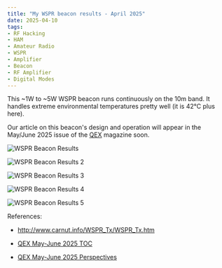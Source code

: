 ```yaml
---
title: "My WSPR beacon results - April 2025"
date: 2025-04-10
tags:
- RF Hacking
- HAM
- Amateur Radio
- WSPR
- Amplifier
- Beacon
- RF Amplifier
- Digital Modes
---
```


This ~1W to ~5W WSPR beacon runs continuously on the 10m band. It handles extreme environmental temperatures pretty well (it is 42°C plus here).

Our article on this beacon's design and operation will appear in the May/June 2025 issue of the [QEX](https://www.arrl.org/qex) magazine soon.

![WSPR Beacon Results](/images/Beacon-Results.png)

![WSPR Beacon Results 2](/images/10m-WSPR-Results.png)

![WSPR Beacon Results 3](/images/10m-WSPR-Results-2.png)

![WSPR Beacon Results 4](/images/WSPR-Results-2025-1.png)

![WSPR Beacon Results 5](/images/WSPR-Results-2025-2.png)

References:

- http://www.carnut.info/WSPR_Tx/WSPR_Tx.htm

- [QEX May-June 2025 TOC](/pdfs/QEX-May-June-2025-TOC.pdf)

- [QEX May-June 2025 Perspectives](/pdfs/QEX-May-June-2025-Perspectives.pdf)
